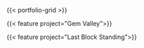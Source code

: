 ---
---
{{< portfolio-grid >}}

{{< feature project="Gem Valley">}}

{{< feature project="Last Block Standing">}}
